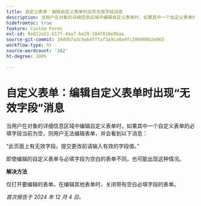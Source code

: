 ```yaml
---
title: 自定义表单：编辑自定义表单时出现无效字段消息
description: 当用户在对象的详细信息区域中编辑自定义表单时，如果其中一个自定义表单的必填字段当前为空，则用户无法编辑表单，并会看到一条消息。有解决方法可用。
hidefromtoc: true
feature: Custom Forms
exl-id: 8e812a51-617f-4aa7-be29-184f018e9baa
source-git-commit: 39ddb7a3c9a64fffaf3a9ca0a4fc399400b2e665
workflow-type: ht
source-wordcount: '162'
ht-degree: 100%

---
```


# 自定义表单：编辑自定义表单时出现“无效字段”消息

当用户在对象的详细信息区域中编辑自定义表单时，如果其中一个自定义表单的必填字段当前为空，则用户无法编辑表单，并会看到以下消息：

“此页面上有无效字段。提交更改前请输入有效的字段值。”

即使编辑的自定义表单与必填字段为空白的表单不同，也可能出现这种情况。

**解决方法**

仅打开要编辑的表单。在编辑其他表单时，关闭带有空白必填字段的表单。

_首次报告于 2024 年 12 月 4 日。_
